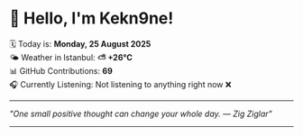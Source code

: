 # 👋 Hello, I'm Kekn9ne!

🗓️ Today is: **Monday, 25 August 2025**  
🌤️ Weather in Istanbul: **⛅️  +26°C**  
📊 GitHub Contributions: **69**  
🎧 Currently Listening: Not listening to anything right now ❌

---

_"One small positive thought can change your whole day. — *Zig Ziglar*"_

---
